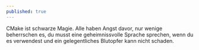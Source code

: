 ```yaml
---
published: true
---
```


<p>CMake ist schwarze Magie. Alle haben Angst davor, nur wenige beherrschen es, du musst eine geheimnissvolle Sprache sprechen, wenn du es verwendest und ein gelegentliches Blutopfer kann nicht schaden.</p>


